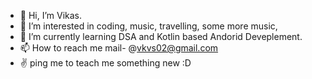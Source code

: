 - 👋 Hi, I’m Vikas.
- 👀 I’m interested in coding, music, travelling, some more music,
- 🌱 I’m currently learning DSA and Kotlin based Andorid Deveplement.
- 📫 How to reach me mail- @vkvs02@gmail.com
- ✌️ ping me to teach me something new :D

<!---
vkas02/vkas02 is a ✨ special ✨ repository because its `README.md` (this file) appears on your GitHub profile.
You can click the Preview link to take a look at your changes.
--->
